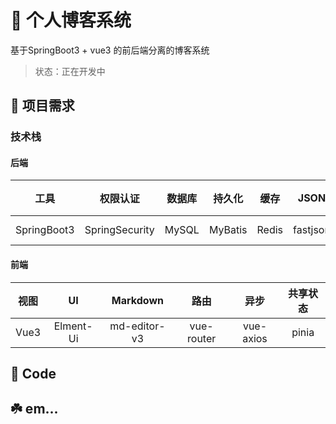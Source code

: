 
# :sheep: 个人博客系统

基于SpringBoot3 + vue3 的前后端分离的博客系统

> 状态：正在开发中

## :panda_face: 项目需求
### 技术栈
#### 后端

|  工具  |       权限认证       | 数据库 | 持久化 | 缓存 | JSON | 开发 | 接口文档 | 日志 |
|:----:|:--------------:|:----:|:----:|:----:|:----:|:----:|:----:|:----:|
| SpringBoot3 | SpringSecurity | MySQL | MyBatis | Redis | fastjson | lombok | knife4j | Log4j™ 2 |

#### 前端

|    视图    |    UI   | Markdown | 路由 | 异步 | 共享状态 |
|:--------:|:---------:|:--------:|:--------:|:--------:|:--------:|
|    Vue3    | Elment-Ui | md-editor-v3 | vue-router | vue-axios | pinia |



## 🤗 Code


## ☘️ em...
